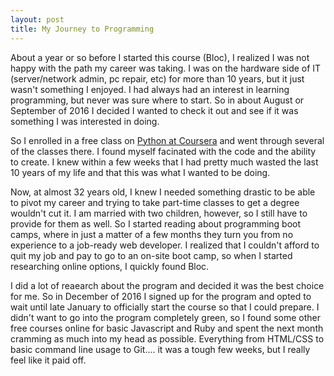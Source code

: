 ```yaml
---
layout: post
title: My Journey to Programming
---
```


About a year or so before I started this course (Bloc), I realized I was not happy with the path my career was taking.  I was on the hardware side of IT (server/network admin, pc repair, etc) for more than 10 years, but it just wasn't something I enjoyed.  I had always had an interest in learning programming, but never was sure where to start.  So in about August or September of 2016 I decided I wanted to check it out and see if it was something I was interested in doing.

So I enrolled in a free class on [Python at Coursera](https://www.coursera.org/specializations/python) and went through several of the classes there.  I found myself facinated with the code and the ability to create.  I knew within a few weeks that I had pretty much wasted the last 10 years of my life and that this was what I wanted to be doing.

Now, at almost 32 years old, I knew I needed something drastic to be able to pivot my career and trying to take part-time classes to get a degree wouldn't cut it.  I am married with two children, however, so I still have to provide for them as well.  So I started reading about programming boot camps, where in just a matter of a few months they turn you from no experience to a job-ready web developer.  I realized that I couldn't afford to quit my job and pay to go to an on-site boot camp, so when I started researching online options, I quickly found Bloc.

I did a lot of reaearch about the program and decided it was the best choice for me.  So in December of 2016 I signed up for the program and opted to wait until late January to officially start the course so that I could prepare.  I didn't want to go into the program completely green, so I found some other free courses online for basic Javascript and Ruby and spent the next month cramming as much into my head as possible.  Everything from HTML/CSS to basic command line usage to Git.... it was a tough few weeks, but I really feel like it paid off.